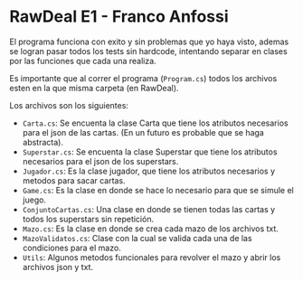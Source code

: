 # RawDeal E1 - Franco Anfossi

El programa funciona con exito y sin problemas que yo haya visto, ademas se logran pasar todos los tests sin hardcode, intentando separar en clases por las funciones que cada una realiza.

Es importante que al correr el programa (`Program.cs`) todos los archivos esten en la que misma carpeta (en RawDeal).

Los archivos son los siguientes:
- `Carta.cs`: Se encuenta la clase Carta que tiene los atributos necesarios para el json de las cartas. (En un futuro es probable que se haga abstracta).
- `Superstar.cs`: Se encuenta la clase Superstar que tiene los atributos necesarios para el json de los superstars.
- `Jugador.cs`: Es la clase jugador, que tiene los atributos necesarios y metodos para sacar cartas.
- `Game.cs`: Es la clase en donde se hace lo necesario para que se simule el juego.
- `ConjuntoCartas.cs`: Una clase en donde se tienen todas las cartas y todos los superstars sin repetición.
- `Mazo.cs`: Es la clase en donde se crea cada mazo de los archivos txt.
- `MazoValidatos.cs`: Clase con la cual se valida cada una de las condiciones para el mazo.
- `Utils`: Algunos metodos funcionales para revolver el mazo y abrir los archivos json y txt.